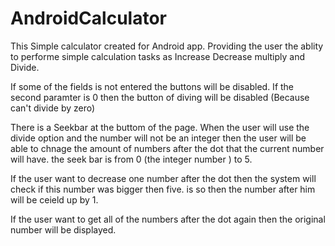 # AndroidCalculator

This Simple calculator created for Android app.
Providing the user the ablity to performe simple  calculation tasks as Increase  Decrease multiply and Divide.

If some of the fields is not entered the buttons will be disabled.
If the second paramter is 0 then the button of diving will be  disabled (Because can't divide  by zero) 

There is a Seekbar at the buttom of the page. When the user will use the divide option and the number will not be an integer then the user will be able 
to chnage the amount of numbers after the dot that the current number will have. the seek bar is from 0 (the integer number ) to 5.

If the user want to decrease one number after the dot then the system will check if this number was bigger then five. is so then the number after him will be ceield up by 1.

If the user want to  get all of the numbers after the dot again then the original number will be displayed.
